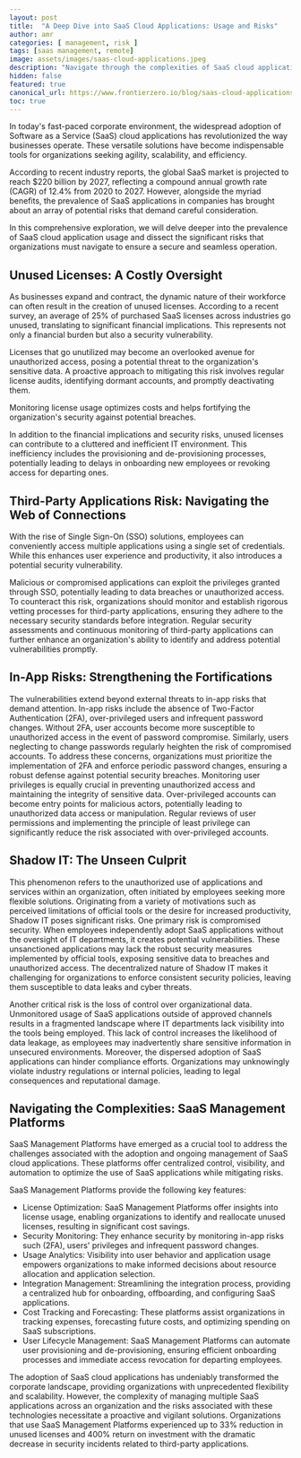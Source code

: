 ```yaml
---
layout: post
title:  "A Deep Dive into SaaS Cloud Applications: Usage and Risks"
author: amr
categories: [ management, risk ]
tags: [saas management, remote]
image: assets/images/saas-cloud-applications.jpeg
description: "Navigate through the complexities of SaaS cloud applications adoption within organizations"
hidden: false
featured: true
canonical_url: https://www.frontierzero.io/blog/saas-cloud-applications
toc: true
---
```

 
In today's fast-paced corporate environment, the widespread adoption of Software as a Service (SaaS) cloud applications has revolutionized the way businesses operate. These versatile solutions have become indispensable tools for organizations seeking agility, scalability, and efficiency. 

According to recent industry reports, the global SaaS market is projected to reach $220 billion by 2027, reflecting a compound annual growth rate (CAGR) of 12.4% from 2020 to 2027. However, alongside the myriad benefits, the prevalence of SaaS applications in companies has brought about an array of potential risks that demand careful consideration. 

In this comprehensive exploration, we will delve deeper into the prevalence of SaaS cloud application usage and dissect the significant risks that organizations must navigate to ensure a secure and seamless operation.



## Unused Licenses: A Costly Oversight

As businesses expand and contract, the dynamic nature of their workforce can often result in the creation of unused licenses.  According to a recent survey, an average of 25% of purchased SaaS licenses across industries go unused, translating to significant financial implications. This represents not only a financial burden but also a security vulnerability. 

Licenses that go unutilized may become an overlooked avenue for unauthorized access, posing a potential threat to the organization's sensitive data. A proactive approach to mitigating this risk involves regular license audits, identifying dormant accounts, and promptly deactivating them. 

Monitoring license usage optimizes costs and helps fortifying the organization's security against potential breaches.

In addition to the financial implications and security risks, unused licenses can contribute to a cluttered and inefficient IT environment. This inefficiency includes the provisioning and de-provisioning processes, potentially leading to delays in onboarding new employees or revoking access for departing ones. 


## Third-Party Applications Risk: Navigating the Web of Connections

With the rise of Single Sign-On (SSO) solutions, employees can conveniently access multiple applications using a single set of credentials. While this enhances user experience and productivity, it also introduces a potential security vulnerability. 

Malicious or compromised applications can exploit the privileges granted through SSO, potentially leading to data breaches or unauthorized access. To counteract this risk, organizations should monitor and establish rigorous vetting processes for third-party applications, ensuring they adhere to the necessary security standards before integration. Regular security assessments and continuous monitoring of third-party applications can further enhance an organization's ability to identify and address potential vulnerabilities promptly.

## In-App Risks: Strengthening the Fortifications
The vulnerabilities extend beyond external threats to in-app risks that demand attention. In-app risks include the absence of Two-Factor Authentication (2FA), over-privileged users and infrequent password changes.
Without 2FA, user accounts become more susceptible to unauthorized access in the event of password compromise. Similarly, users neglecting to change passwords regularly heighten the risk of compromised accounts. To address these concerns, organizations must prioritize the implementation of 2FA and enforce periodic password changes, ensuring a robust defense against potential security breaches.
Monitoring user privileges is equally crucial in preventing unauthorized access and maintaining the integrity of sensitive data. Over-privileged accounts can become entry points for malicious actors, potentially leading to unauthorized data access or manipulation. Regular reviews of user permissions and implementing the principle of least privilege can significantly reduce the risk associated with over-privileged accounts.


## Shadow IT: The Unseen Culprit

This phenomenon refers to the unauthorized use of applications and services within an organization, often initiated by employees seeking more flexible solutions. Originating from a variety of motivations such as perceived limitations of official tools or the desire for increased productivity, Shadow IT poses significant risks.
One primary risk is compromised security. When employees independently adopt SaaS applications without the oversight of IT departments, it creates potential vulnerabilities. These unsanctioned applications may lack the robust security measures implemented by official tools, exposing sensitive data to breaches and unauthorized access. The decentralized nature of Shadow IT makes it challenging for organizations to enforce consistent security policies, leaving them susceptible to data leaks and cyber threats.

Another critical risk is the loss of control over organizational data. Unmonitored usage of SaaS applications outside of approved channels results in a fragmented landscape where IT departments lack visibility into the tools being employed. This lack of control increases the likelihood of data leakage, as employees may inadvertently share sensitive information in unsecured environments. Moreover, the dispersed adoption of SaaS applications can hinder compliance efforts. Organizations may unknowingly violate industry regulations or internal policies, leading to legal consequences and reputational damage.

## Navigating the Complexities: SaaS Management Platforms 

SaaS Management Platforms have emerged as a crucial tool to address the challenges associated with the adoption and ongoing management of SaaS cloud applications. These platforms offer centralized control, visibility, and automation to optimize the use of SaaS applications while mitigating risks.

SaaS Management Platforms provide the following key features:

- License Optimization: SaaS Management Platforms offer insights into license usage, enabling organizations to identify and reallocate unused licenses, resulting in significant cost savings.
- Security Monitoring: They enhance security by monitoring in-app risks such (2FA), users' privileges and infrequent password changes.
- Usage Analytics: Visibility into user behavior and application usage empowers organizations to make informed decisions about resource allocation and application selection.
- Integration Management: Streamlining the integration process, providing a centralized hub for onboarding, offboarding, and configuring SaaS applications.
-	Cost Tracking and Forecasting: These platforms assist organizations in tracking expenses, forecasting future costs, and optimizing spending on SaaS subscriptions.
-	User Lifecycle Management: SaaS Management Platforms can automate user provisioning and de-provisioning, ensuring efficient onboarding processes and immediate access revocation for departing employees.

The adoption of SaaS cloud applications has undeniably transformed the corporate landscape, providing organizations with unprecedented flexibility and scalability. However, the complexity of managing multiple SaaS applications across an organization and the risks associated with these technologies necessitate a proactive and vigilant solutions. Organizations that use SaaS Management Platforms experienced up to 33% reduction in unused licenses and 400% return on investment with the dramatic decrease in security incidents related to third-party applications.

